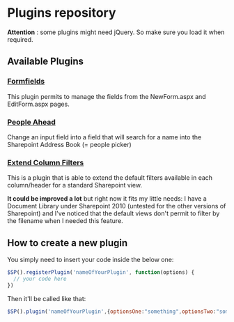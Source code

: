 Plugins repository
==================

**Attention** : some plugins might need jQuery. So make sure you load it when required.

## Available Plugins

### [Formfields](formfields)

This plugin permits to manage the fields from the NewForm.aspx and EditForm.aspx pages.

### [People Ahead](peopleahead)

Change an input field into a field that will search for a name into the Sharepoint Address Book (= people picker)

### [Extend Column Filters](extendColumnFilters)

This is a plugin that is able to extend the default filters available in each column/header for a standard Sharepoint view.

**It could be improved a lot** but right now it fits my little needs: I have a Document Library under Sharepoint 2010 (untested for the other versions of Sharepoint) and I've noticed that the default views don't permit to filter by the filename when I needed this feature.

## How to create a new plugin

You simply need to insert your code inside the below one:
````javascript
$SP().registerPlugin('nameOfYourPlugin', function(options) {
  // your code here
})
````

Then it'll be called like that:
````javascript
$SP().plugin('nameOfYourPlugin',{optionsOne:"something",optionsTwo:"something else"});
````
